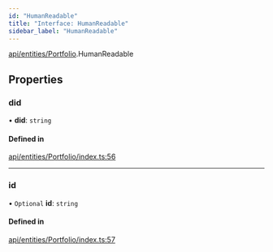 ```yaml
---
id: "HumanReadable"
title: "Interface: HumanReadable"
sidebar_label: "HumanReadable"
---
```


[api/entities/Portfolio](../../../../../modules/API/Entities/Portfolio/Portfolio.md).HumanReadable

## Properties

### did

• **did**: `string`

#### Defined in

[api/entities/Portfolio/index.ts:56](https://github.com/PolymeshAssociation/polymesh-sdk/blob/2c78f6c34/src/api/entities/Portfolio/index.ts#L56)

___

### id

• `Optional` **id**: `string`

#### Defined in

[api/entities/Portfolio/index.ts:57](https://github.com/PolymeshAssociation/polymesh-sdk/blob/2c78f6c34/src/api/entities/Portfolio/index.ts#L57)
